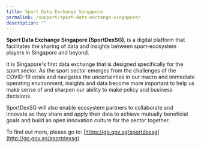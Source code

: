 ```yaml
---
title: Sport Data Exchange Singapore
permalink: /support/sport-data-exchange-singapore/
description: ""
---
```

**Sport Data Exchange Singapore (SportDexSG)**, is a digital platform that facilitates the sharing of data and insights between sport-ecosystem players in Singapore and beyond.

It is Singapore's first data exchange that is designed specifically for the sport sector. As the sport sector emerges from the challenges of the COVID-19 crisis and navigates the uncertainties in our macro and immediate operating environment, insights and data become more important to help us make sense of and sharpen our ability to make policy and business decisions. 

SportDexSG will also enable ecosystem partners to collaborate and innovate as they share and apply their data to achieve mutually beneficial goals and build an open innovation culture for the sector together.

To find out more, please go to: [https://go.gov.sg/sportdexsg](http://go.gov.sg/sportdexsg)